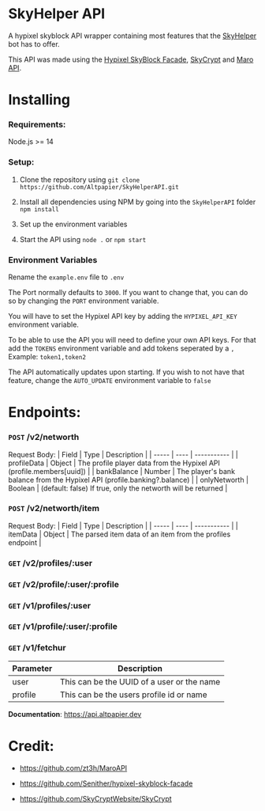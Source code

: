 # SkyHelper API

A hypixel skyblock API wrapper containing most features that the [SkyHelper](https://top.gg/bot/710143953533403226) bot has to offer.

This API was made using the [Hypixel SkyBlock Facade](https://github.com/Senither/hypixel-skyblock-facade), [SkyCrypt](https://github.com/SkyCryptWebsite/SkyCrypt) and [Maro API](https://github.com/zt3h/MaroAPI).

# Installing

### Requirements:

Node.js >= 14

### Setup:

1. Clone the repository using
   `git clone https://github.com/Altpapier/SkyHelperAPI.git`

2. Install all dependencies using NPM by going into the `SkyHelperAPI` folder
   `npm install`

3. Set up the environment variables

4. Start the API using `node .` or `npm start`

### Environment Variables

Rename the `example.env` file to `.env`

The Port normally defaults to `3000`. If you want to change that, you can do so by changing the `PORT` environment variable.

You will have to set the Hypixel API key by adding the `HYPIXEL_API_KEY` environment variable.

To be able to use the API you will need to define your own API keys. For that add the `TOKENS` environment variable and add tokens seperated by a `,`
Example: `token1,token2`

The API automatically updates upon starting. If you wish to not have that feature, change the `AUTO_UPDATE` environment variable to `false`

# Endpoints:

### `POST` /v2/networth

Request Body:
| Field | Type | Description |
| ----- | ---- | ----------- |
| profileData | Object | The profile player data from the Hypixel API (profile.members[uuid]) |
| bankBalance | Number | The player's bank balance from the Hypixel API (profile.banking?.balance) |
| onlyNetworth | Boolean | (default: false) If true, only the networth will be returned |

### `POST` /v2/networth/item

Request Body:
| Field | Type | Description |
| ----- | ---- | ----------- |
| itemData | Object | The parsed item data of an item from the profiles endpoint |

### `GET` /v2/profiles/:user

### `GET` /v2/profile/:user/:profile

### `GET` /v1/profiles/:user

### `GET` /v1/profile/:user/:profile

### `GET` /v1/fetchur

| Parameter | Description                                |
| --------- | ------------------------------------------ |
| user      | This can be the UUID of a user or the name |
| profile   | This can be the users profile id or name   |

**Documentation**: https://api.altpapier.dev

# Credit:

-   https://github.com/zt3h/MaroAPI

-   https://github.com/Senither/hypixel-skyblock-facade

-   https://github.com/SkyCryptWebsite/SkyCrypt
